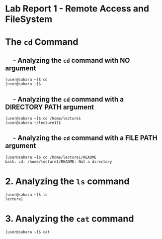 # Lab Report 1 - Remote Access and FileSystem

# The `cd` Command
## &nbsp;&nbsp;&nbsp;&nbsp; - Analyzing the `cd` command with **NO** argument

```
[user@sahara ~]$ cd
[user@sahara ~]$
```

## &nbsp;&nbsp;&nbsp;&nbsp; - Analyzing the `cd` command with a **DIRECTORY PATH** argument

```
[user@sahara ~]$ cd /home/lecture1
[user@sahara ~/lecture1]$ 
```

## &nbsp;&nbsp;&nbsp;&nbsp; - Analyzing the `cd` command with a **FILE PATH** argument

```
[user@sahara ~]$ cd /home/lecture1/README
bash: cd: /home/lecture1/README: Not a directory
```

# 2. Analyzing the `ls` command

```
[user@sahara ~]$ ls
lecture1
```

# 3. Analyzing the `cat` command

```
[user@sahara ~]$ cat

```
